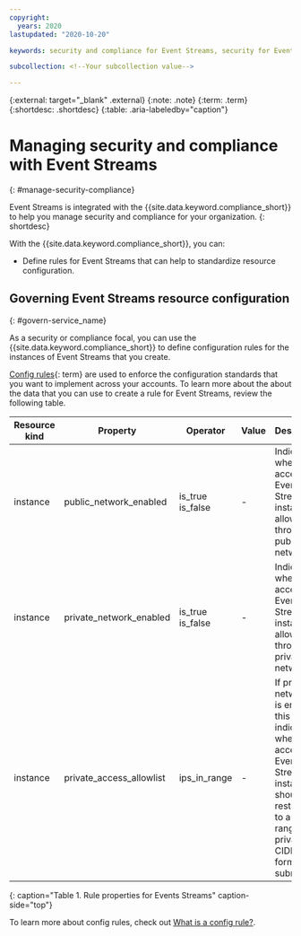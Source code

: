 ```yaml
---
copyright:
  years: 2020
lastupdated: "2020-10-20"

keywords: security and compliance for Event Streams, security for Event streams, compliance for Event Streams,

subcollection: <!--Your subcollection value-->

---
```


{:external: target="_blank" .external}
{:note: .note}
{:term: .term}
{:shortdesc: .shortdesc}
{:table: .aria-labeledby="caption"}


# Managing security and compliance with Event Streams
{: #manage-security-compliance}

<!-- Name this file `manage-scc.md` and place it in the "Enhancing security" topic group. -->

Event Streams is integrated with the {{site.data.keyword.compliance_short}} to help you manage security and compliance for your organization.
{: shortdesc}

<!--Add the following sections as your service onboards to the Security and Compliance Center. You might have only monitoring or you might also have configuration enforcement. Also, if you only have one of the options, be sure to remove the bulleted list and write the following section as a sentence.-->

With the {{site.data.keyword.compliance_short}}, you can:

* Define rules for Event Streams that can help to standardize resource configuration.


## Governing Event Streams resource configuration
{: #govern-service_name}

As a security or compliance focal, you can use the {{site.data.keyword.compliance_short}} to define configuration rules for the instances of Event Streams that you create.

[Config rules](#x3084914){: term} are used to enforce the configuration standards that you want to implement across your accounts. To learn more about the about the data that you can use to create a rule for Event Streams, review the following table.

| Resource kind | Property | Operator | Value | Description |
|---------------|----------|---------------|-------|-------------|
| instance | public_network_enabled | is_true <br>is_false | - | Indicates whether access to a Event Streams instance is allowed through a public network. |
| instance | private_network_enabled | is_true <br>is_false | - | Indicates whether access to a Event Streams instance is allowed through a private network. |
| instance | private_access_allowlist | ips_in_range | - | If private networking is enabled this indicates whether access to a Event Streams instance should be restricted to a given range of private IP CIDR formatted subnets. |
{: caption="Table 1. Rule properties for Events Streams" caption-side="top"}

To learn more about config rules, check out [What is a config rule?](/docs/security-compliance?topic=security-compliance-what-is-rule).
